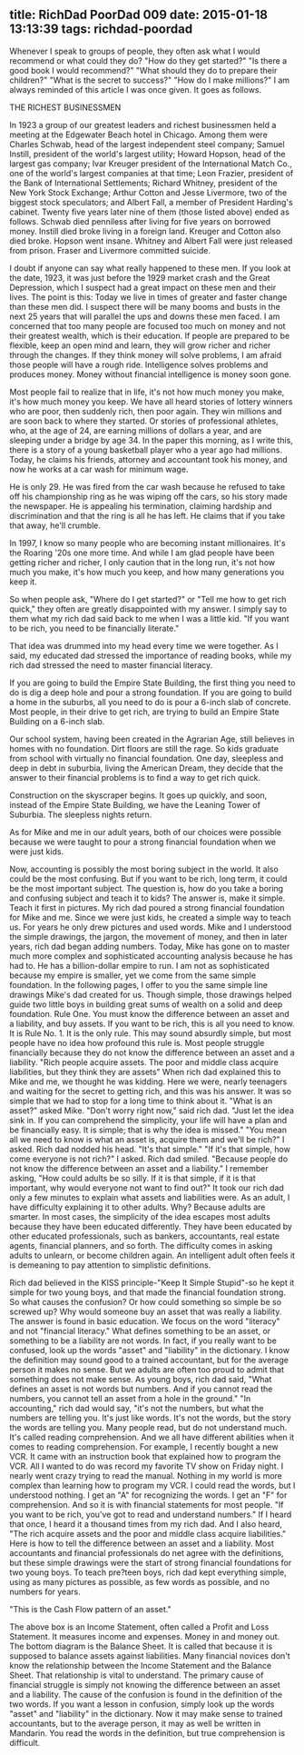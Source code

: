 title: RichDad PoorDad 009
date: 2015-01-18 13:13:39
tags: richdad-poordad
---

Whenever I speak to groups of people, they often ask what I would recommend or what could they do? "How do they get started?" "Is there a good book I would recommend?" "What should they do to prepare their children?" "What is the secret to success?" "How do I make millions?" I am always reminded of this article I was once given. It goes as follows.

THE RICHEST BUSINESSMEN

In 1923 a group of our greatest leaders and richest businessmen held a meeting at the Edgewater Beach hotel in Chicago. Among them were Charles Schwab, head of the largest independent steel company; Samuel Instill, president of the world's largest utility; Howard Hopson, head of the largest gas company; Ivar Kreuger president of the International Match Co., one of the world's largest companies at that time; Leon Frazier, president of the Bank of International Settlements; Richard Whitney, president of the New York Stock Exchange; Arthur Cotton and Jesse Livermore, two of the biggest stock speculators; and Albert Fall, a member of President Harding's cabinet. Twenty five years later nine of them (those listed above) ended as follows. Schwab died penniless after living for five years on borrowed money. Instill died broke living in a foreign land. Kreuger and Cotton also died broke. Hopson went insane. Whitney and Albert Fall were just released from prison. Fraser and Livermore committed suicide.

I doubt if anyone can say what really happened to these men. If you look at the date, 1923, it was just before the 1929 market crash and the Great Depression, which I suspect had a great impact on these men and their lives. The point is this: Today we live in times of greater and faster change than these men did. I suspect there will be many booms and busts in the next 25 years that will parallel the ups and downs these men faced. I am concerned that too many people are focused too much on money and not their greatest wealth, which is their education. If people are prepared to be flexible, keep an open mind and learn, they will grow richer and richer through the changes. If they think money will solve problems, I am afraid those people will have a rough ride. Intelligence solves problems and produces money. Money without financial intelligence is money soon gone.

Most people fail to realize that in life, it's not how much money you make, it's how much money you keep. We have all heard stories of lottery winners who are poor, then suddenly rich, then poor again. They win millions and are soon back to where they started. Or stories of professional athletes, who, at the age of 24, are earning millions of dollars a year, and are sleeping under a bridge by age 34. In the paper this morning, as I write this, there is a story of a young basketball player who a year ago had millions. Today, he claims his friends, attorney and accountant took his money, and now he works at a car wash for minimum wage.

He is only 29. He was fired from the car wash because he refused to take off his championship ring as he was wiping off the cars, so his story made the newspaper. He is appealing his termination, claiming hardship and discrimination and that the ring is all he has left. He claims that if you take that away, he'll crumble.

In 1997, I know so many people who are becoming instant millionaires. It's the Roaring '20s one more time. And while I am glad people have been getting richer and richer, I only caution that in the long run, it's not how much you make, it's how much you keep, and how many generations you keep it.

So when people ask, "Where do I get started?" or "Tell me how to get rich quick," they often are greatly disappointed with my answer. I simply say to them what my rich dad said back to me when I was a little kid. "If you want to be rich, you need to be financially literate."

That idea was drummed into my head every time we were together. As I said, my educated dad stressed the importance of reading books, while my rich dad stressed the need to master financial literacy.

If you are going to build the Empire State Building, the first thing you need to do is dig a deep hole and pour a strong foundation. If you are going to build a home in the suburbs, all you need to do is pour a 6-inch slab of concrete. Most people, in their drive to get rich, are trying to build an Empire State Building on a 6-inch slab.

Our school system, having been created in the Agrarian Age, still believes in homes with no foundation. Dirt floors are still the rage. So kids graduate from school with virtually no financial foundation. One day, sleepless and deep in debt in suburbia, living the American Dream, they decide that the answer to their financial problems is to find a way to get rich quick.

Construction on the skyscraper begins. It goes up quickly, and soon, instead of the Empire State Building, we have the Leaning Tower of Suburbia. The sleepless nights return.

As for Mike and me in our adult years, both of our choices were possible because we were taught to pour a strong financial foundation when we were just kids.

Now, accounting is possibly the most boring subject in the world. It also could be the most confusing. But if you want to be rich, long term, it could be the most important subject. The question is, how do you take a boring and confusing subject and teach it to kids? The answer is, make it simple. Teach it first in pictures.
My rich dad poured a strong financial foundation for Mike and me. Since we were just kids, he created a simple way to teach us. For years he only drew pictures and used words. Mike and I understood the simple drawings, the jargon, the movement of money, and then in later years, rich dad began adding numbers. Today, Mike has gone on to master much more complex and sophisticated accounting analysis because he has had to. He has a billion-dollar empire to run. I am not as sophisticated because my empire is smaller, yet we come from the same simple foundation. In the following pages, I offer to you the same simple line drawings Mike's dad created for us. Though simple, those drawings helped guide two little boys in building great sums of wealth on a solid and deep foundation.
Rule One. You must know the difference between an asset and a liability, and buy assets. If you want to be rich, this is all you need to know. It is Rule No. 1. It is the only rule. This may sound absurdly simple, but most people have no idea how profound this rule is. Most people struggle financially because they do not know the difference between an asset and a liability.
"Rich people acquire assets. The poor and middle class acquire liabilities, but they think they are assets"
When rich dad explained this to Mike and me, we thought he was kidding. Here we were, nearly teenagers and waiting for the secret to getting rich, and this was his answer. It was so simple that we had to stop for a long time to think about it.
"What is an asset?" asked Mike.
"Don't worry right now," said rich dad. "Just let the idea sink in. If you can comprehend the simplicity, your life will have a plan and be financially easy. It is simple; that is why the idea is missed."
"You mean all we need to know is what an asset is, acquire them and we'll be rich?" I asked.
Rich dad nodded his head. "It's that simple."
"If it's that simple, how come everyone is not rich?" I asked.
Rich dad smiled. "Because people do not know the difference
between an asset and a liability."
I remember asking, "How could adults be so silly. If it is that simple, if it is that important, why would everyone not want to find out?"
It took our rich dad only a few minutes to explain what assets and liabilities were.
As an adult, I have difficulty explaining it to other adults. Why? Because adults are smarter. In most cases, the simplicity of the idea escapes most adults because they have been educated differently. They have been educated by other educated professionals, such as bankers, accountants, real estate agents, financial planners, and so forth. The difficulty comes in asking adults to unlearn, or become children again. An intelligent adult often feels it is demeaning to pay attention to simplistic definitions.

Rich dad believed in the KISS principle-"Keep It Simple Stupid"-so he kept it simple for two young boys, and that made the financial foundation strong.
So what causes the confusion? Or how could something so simple be so screwed up? Why would someone buy an asset that was really a liability. The answer is found in basic education.
We focus on the word "literacy" and not "financial literacy." What defines something to be an asset, or something to be a liability are not words. In fact, if you really want to be confused, look up the words "asset" and "liability" in the dictionary. I know the definition may sound good to a trained accountant, but for the average person it makes no sense. But we adults are often too proud to admit that something does not make sense.
As young boys, rich dad said, "What defines an asset is not words but numbers. And if you cannot read the numbers, you cannot tell an asset from a hole in the ground."
"In accounting," rich dad would say, "it's not the numbers, but what the numbers are telling you. It's just like words. It's not the words, but the story the words are telling you.
Many people read, but do not understand much. It's called reading comprehension. And we all have different abilities when it comes to reading comprehension. For example, I recently bought a new VCR. It came with an instruction book that explained how to program the VCR. All I wanted to do was record my favorite TV show on Friday night. I nearly went crazy trying to read the manual. Nothing in my world is more complex than learning how to program my VCR. I could read the words, but I understood nothing. I get an "A" for recognizing the words. I get an "F" for comprehension. And so it is with financial statements for most people.
"If you want to be rich, you've got to read and understand numbers." If I heard that once, I heard it a thousand times from my rich dad. And I also heard, "The rich acquire assets and the poor and middle class acquire liabilities."
Here is how to tell the difference between an asset and a liability. Most accountants and financial professionals do net agree with the definitions, but these simple drawings were the start of strong financial foundations for two young boys.
To teach pre?teen boys, rich dad kept everything simple, using as many pictures as possible, as few words as possible, and no numbers for years.

"This is the Cash Flow pattern of an asset."

The above box is an Income Statement, often called a Profit and Loss Statement. It measures income and expenses. Money in and money out. The bottom diagram is the Balance Sheet. It is called that because it is
supposed to balance assets against liabilities. Many financial novices don't know the relationship between the Income Statement and the Balance Sheet. That relationship is vital to understand.
The primary cause of financial struggle is simply not knowing the difference between an asset and a liability. The cause of the confusion is found in the definition of the two words. If you want a lesson in confusion, simply look up the words "asset" and "liability" in the dictionary.
Now it may make sense to trained accountants, but to the average person, it may as well be written in Mandarin. You read the words in the definition, but true comprehension is difficult.
